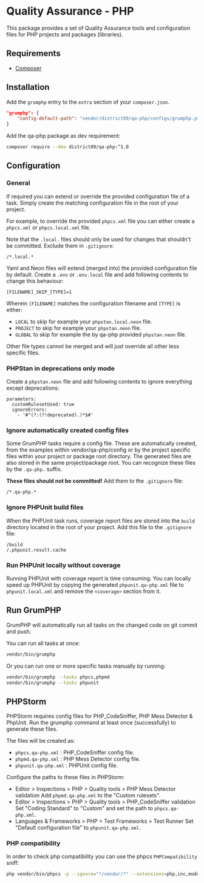 # Quality Assurance - PHP

This package provides a set of Quality Assurance tools and configuration files
for PHP projects and packages (libraries).

## Requirements

* [Composer](https://getcomposer.org)

## Installation

Add the `grumphp` entry to the `extra` section of your `composer.json`.

```json
"grumphp": {
    "config-default-path": "vendor/district09/qa-php/configs/grumphp.yml"
}
```

Add the qa-php package as dev requirement:

```bash
composer require --dev district09/qa-php:^1.0
```

## Configuration

### General

If required you can extend or override the provided configuration file of a
task. Simply create the matching configuration file in the root of your project.

For example, to override the provided `phpcs.xml` file you can either create a
`phpcs.xml` or `phpcs.local.xml` file.

Note that the `.local.` files should only be used for changes that shouldn't be
committed. Exclude them in `.gitignore`:

```gitignore
/*.local.*
```

Yaml and Neon files will extend (merged into) the provided configuration file by
default. Create a `.env` or `.env.local` file and add following contents to
change this behaviour:

```
[FILENAME]_SKIP_[TYPE]=1
```

Wherein `[FILENAME]` matches the configuration filename and `[TYPE]` is either:

- `LOCAL` to skip for example your `phpstan.local.neon` file.
- `PROJECT` to skip for example your `phpstan.neon` file.
- `GLOBAL` to skip for example the by qa-php provided `phpstan.neon` file.

Other file types cannot be merged and will just override all other less specific
files.

### PHPStan in deprecations only mode

Create a `phpstan.neon` file and add following contents to ignore everything
except deprecations:

```
parameters:
  customRulesetUsed: true
  ignoreErrors:
    - '#^(?:(?!deprecated).)*$#'
```

### Ignore automatically created config files

Some GrumPHP tasks require a config file. These are automatically created, from
the examples within vendor/qa-php/config or by the project specific files within
your project or package root directory. The generated files are also stored in
the same project/package root. You can recognize these files by the `.qa-php.`
suffix.

**These files should not be committed!** Add them to the `.gitignore` file:

```gitignore
/*.qa-php.*
```

### Ignore PHPUnit build files

When the PHPUnit task runs, coverage report files are stored into the `build`
directory located in the root of your project. Add this file to the `.gitignore`
file:

```gitignore
/build
/.phpunit.result.cache
```

### Run PHPUnit locally without coverage

Running PHPUnit with coverage report is time consuming. You can locally speed up
PHPUnit by copying the generated `phpunit.qa-php.xml` file to
`phpunit.local.xml` and remove the `<coverage>` section from it.

## Run GrumPHP

GrumPHP will automatically run all tasks on the changed code on git commit and
push.

You can run all tasks at once:

```bash
vendor/bin/grumphp
```

Or you can run one or more specific tasks manually by running:

```bash
vendor/bin/grumphp --tasks phpcs,phpmd
vendor/bin/grumphp --tasks phpunit
```

## PHPStorm

PHPStorm requires config files for PHP_CodeSniffer, PHP Mess Detector & PhpUnit.
Run the grumphp command at least once (successfully) to generate these files.

The files will be created as:

- `phpcs.qa-php.xml` : PHP_CodeSniffer config file.
- `phpmd.qa-php.xml` : PHP Mess Detector config file.
- `phpunit.qa-php.xml` : PHPUnit config file.

Configure the paths to these files in PHPStorm:

* Editor > Inspections > PHP > Quality tools > PHP Mess Detector validation
  Add `phpmd.qa-php.xml` to the "Custom rulesets".
* Editor > Inspections > PHP > Quality tools > PHP_CodeSniffer validation
  Set "Coding Standard" to "Custom" and set the path to `phpcs.qa-php.xml`.
* Languages & Frameworks > PHP > Test Frameworks > Test Runner
  Set "Default configuration file" to `phpunit.qa-php.xml`.

### PHP compatibility

In order to check php compatibility you can use the phpcs `PHPCompatibility` sniff:

```bash
php vendor/bin/phpcs -p --ignore="*/vendor/*" --extensions=php,inc,module,install,theme --runtime-set testVersion 8.1 --standard=PHPCompatibility ./
```
